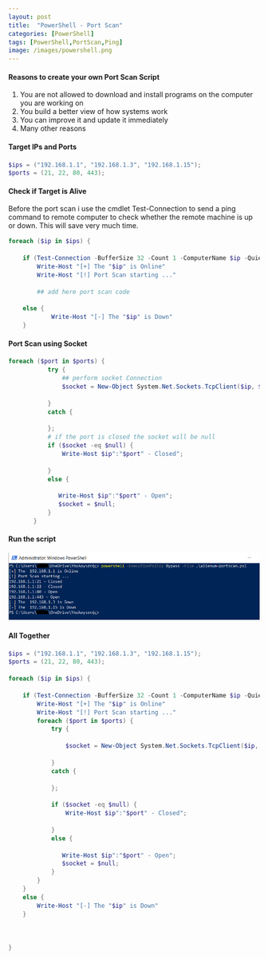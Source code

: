 ```yaml
---
layout: post
title:  "PowerShell - Port Scan"
categories: [PowerShell]
tags: [PowerShell,PortScan,Ping]
image: /images/powershell.png
---
```


#### Reasons to create your own Port Scan Script

1. You are not allowed to download and install programs on the computer you are working on
2. You build a better view of how systems work
3. You can improve it and update it immediately
4. Many other reasons

#### Target IPs and Ports

```powershell
$ips = ("192.168.1.1", "192.168.1.3", "192.168.1.15");
$ports = (21, 22, 80, 443);
```

#### Check if Target is Alive

Before the port scan i use the cmdlet Test-Connection to send a ping command to remote computer to check whether the remote machine is up or down. This will save very much time.

```powershell
foreach ($ip in $ips) {

    if (Test-Connection -BufferSize 32 -Count 1 -ComputerName $ip -Quiet) {
        Write-Host "[+] The "$ip" is Online"
        Write-Host "[!] Port Scan starting ..."

        ## add here port scan code

    else {
            Write-Host "[-] The "$ip" is Down"
    }
```

#### Port Scan using Socket

```powershell
foreach ($port in $ports) {
           try {
               ## perform socket Connection
               $socket = New-Object System.Net.Sockets.TcpClient($ip, $port);

           }
           catch {

           };
           # if the port is closed the socket will be null
           if ($socket -eq $null) {
               Write-Host $ip":"$port" - Closed";

           }
           else {

              Write-Host $ip":"$port" - Open";
              $socket = $null;
           }
       }
```

#### Run the script

![image]( /assets/img/powershell-scan/1.PNG)


#### All Together

```powershell
$ips = ("192.168.1.1", "192.168.1.3", "192.168.1.15");
$ports = (21, 22, 80, 443);

foreach ($ip in $ips) {

    if (Test-Connection -BufferSize 32 -Count 1 -ComputerName $ip -Quiet) {
        Write-Host "[+] The "$ip" is Online"
        Write-Host "[!] Port Scan starting ..."
        foreach ($port in $ports) {
            try {

                $socket = New-Object System.Net.Sockets.TcpClient($ip, $port);

            }
            catch {

            };

            if ($socket -eq $null) {
                Write-Host $ip":"$port" - Closed";

            }
            else {

               Write-Host $ip":"$port" - Open";
               $socket = $null;
            }
        }
    }
    else {
        Write-Host "[-] The "$ip" is Down"
    }



}
```
